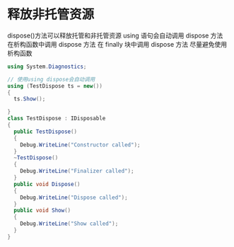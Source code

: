 # 释放非托管资源

dispose()方法可以释放托管和非托管资源
using 语句会自动调用 dispose 方法
在析构函数中调用 dispose 方法
在 finally 块中调用 dispose 方法
尽量避免使用析构函数

```cs
using System.Diagnostics;

// 使用using dispose会自动调用
using (TestDispose ts = new())
{
  ts.Show();

}
class TestDispose : IDisposable
{
  public TestDispose()
  {
    Debug.WriteLine("Constructor called");
  }
  ~TestDispose()
  {
    Debug.WriteLine("Finalizer called");
  }
  public void Dispose()
  {
    Debug.WriteLine("Dispose called");
  }
  public void Show()
  {
    Debug.WriteLine("Show called");
  }
}
```

